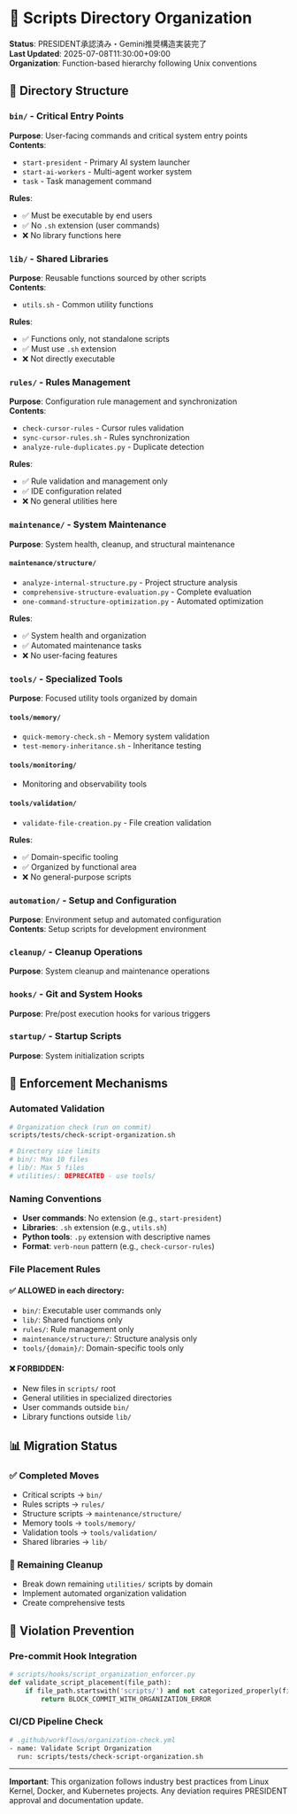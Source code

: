 # 📁 Scripts Directory Organization

**Status**: PRESIDENT承認済み・Gemini推奨構造実装完了  
**Last Updated**: 2025-07-08T11:30:00+09:00  
**Organization**: Function-based hierarchy following Unix conventions

## 🎯 Directory Structure

### `bin/` - Critical Entry Points
**Purpose**: User-facing commands and critical system entry points  
**Contents**:
- `start-president` - Primary AI system launcher
- `start-ai-workers` - Multi-agent worker system
- `task` - Task management command

**Rules**:
- ✅ Must be executable by end users
- ✅ No `.sh` extension (user commands)
- ❌ No library functions here

### `lib/` - Shared Libraries
**Purpose**: Reusable functions sourced by other scripts  
**Contents**:
- `utils.sh` - Common utility functions

**Rules**:
- ✅ Functions only, not standalone scripts
- ✅ Must use `.sh` extension
- ❌ Not directly executable

### `rules/` - Rules Management
**Purpose**: Configuration rule management and synchronization  
**Contents**:
- `check-cursor-rules` - Cursor rules validation
- `sync-cursor-rules.sh` - Rules synchronization
- `analyze-rule-duplicates.py` - Duplicate detection

**Rules**:
- ✅ Rule validation and management only
- ✅ IDE configuration related
- ❌ No general utilities here

### `maintenance/` - System Maintenance
**Purpose**: System health, cleanup, and structural maintenance

#### `maintenance/structure/`
- `analyze-internal-structure.py` - Project structure analysis
- `comprehensive-structure-evaluation.py` - Complete evaluation
- `one-command-structure-optimization.py` - Automated optimization

**Rules**:
- ✅ System health and organization
- ✅ Automated maintenance tasks
- ❌ No user-facing features

### `tools/` - Specialized Tools
**Purpose**: Focused utility tools organized by domain

#### `tools/memory/`
- `quick-memory-check.sh` - Memory system validation
- `test-memory-inheritance.sh` - Inheritance testing

#### `tools/monitoring/`
- Monitoring and observability tools

#### `tools/validation/`
- `validate-file-creation.py` - File creation validation

**Rules**:
- ✅ Domain-specific tooling
- ✅ Organized by functional area
- ❌ No general-purpose scripts

### `automation/` - Setup and Configuration
**Purpose**: Environment setup and automated configuration  
**Contents**: Setup scripts for development environment

### `cleanup/` - Cleanup Operations
**Purpose**: System cleanup and maintenance operations

### `hooks/` - Git and System Hooks
**Purpose**: Pre/post execution hooks for various triggers

### `startup/` - Startup Scripts
**Purpose**: System initialization scripts

## 🔧 Enforcement Mechanisms

### Automated Validation
```bash
# Organization check (run on commit)
scripts/tests/check-script-organization.sh

# Directory size limits
# bin/: Max 10 files
# lib/: Max 5 files  
# utilities/: DEPRECATED - use tools/
```

### Naming Conventions
- **User commands**: No extension (e.g., `start-president`)
- **Libraries**: `.sh` extension (e.g., `utils.sh`)
- **Python tools**: `.py` extension with descriptive names
- **Format**: `verb-noun` pattern (e.g., `check-cursor-rules`)

### File Placement Rules

#### ✅ ALLOWED in each directory:
- `bin/`: Executable user commands only
- `lib/`: Shared functions only  
- `rules/`: Rule management only
- `maintenance/structure/`: Structure analysis only
- `tools/{domain}/`: Domain-specific tools only

#### ❌ FORBIDDEN:
- New files in `scripts/` root
- General utilities in specialized directories
- User commands outside `bin/`
- Library functions outside `lib/`

## 📊 Migration Status

### ✅ Completed Moves
- Critical scripts → `bin/`
- Rules scripts → `rules/`
- Structure scripts → `maintenance/structure/`
- Memory tools → `tools/memory/`
- Validation tools → `tools/validation/`
- Shared libraries → `lib/`

### 🔄 Remaining Cleanup
- Break down remaining `utilities/` scripts by domain
- Implement automated organization validation
- Create comprehensive tests

## 🚨 Violation Prevention

### Pre-commit Hook Integration
```python
# scripts/hooks/script_organization_enforcer.py
def validate_script_placement(file_path):
    if file_path.startswith('scripts/') and not categorized_properly(file_path):
        return BLOCK_COMMIT_WITH_ORGANIZATION_ERROR
```

### CI/CD Pipeline Check
```bash
# .github/workflows/organization-check.yml
- name: Validate Script Organization
  run: scripts/tests/check-script-organization.sh
```

---

**Important**: This organization follows industry best practices from Linux Kernel, Docker, and Kubernetes projects. Any deviation requires PRESIDENT approval and documentation update.